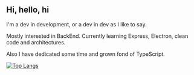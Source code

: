 ## Hi, hello, hi
I'm a dev in development, or a dev in dev as I like to say.

Mostly interested in BackEnd. Currently learning Express, Electron, clean code and architectures.

Also I have dedicated some time and grown fond of TypeScript.

<!--START_SECTION:waka-->
<!--END_SECTION:waka-->

[![Top Langs](https://github-readme-stats.vercel.app/api/top-langs/?username=lfjade&layout=compact)](https://github.com/anuraghazra/github-readme-stats)
